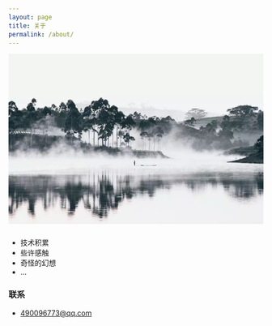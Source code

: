 ```yaml
---
layout: page
title: 关于
permalink: /about/
---
```


![alt text](/public/img/about.png)
###
- 技术积累
- 些许感触
- 奇怪的幻想
- ...

### 联系
- 490096773@qq.com

